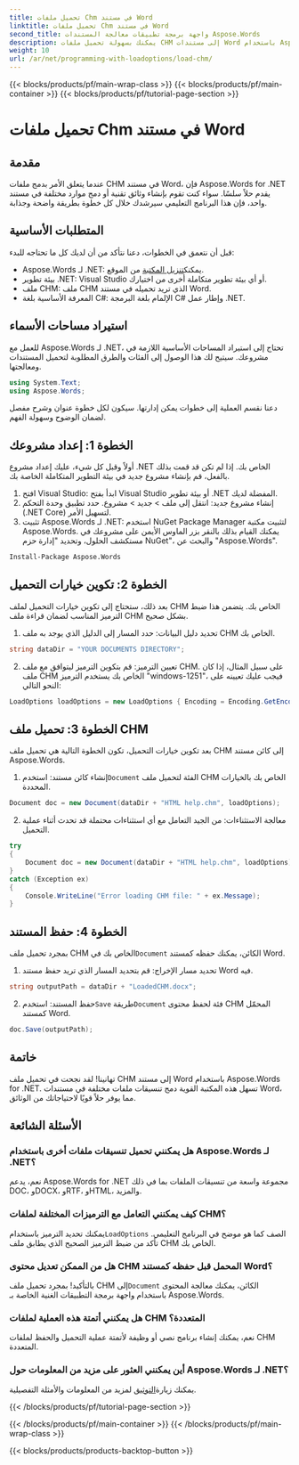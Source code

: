 ```yaml
---
title: تحميل ملفات Chm في مستند Word
linktitle: تحميل ملفات Chm في مستند Word
second_title: واجهة برمجة تطبيقات معالجة المستندات Aspose.Words
description: يمكنك بسهولة تحميل ملفات CHM إلى مستندات Word باستخدام Aspose.Words for .NET من خلال هذا البرنامج التعليمي خطوة بخطوة. مثالي لتوحيد مستنداتك الفنية.
weight: 10
url: /ar/net/programming-with-loadoptions/load-chm/
---
```


{{< blocks/products/pf/main-wrap-class >}}
{{< blocks/products/pf/main-container >}}
{{< blocks/products/pf/tutorial-page-section >}}

# تحميل ملفات Chm في مستند Word

## مقدمة

عندما يتعلق الأمر بدمج ملفات CHM في مستند Word، فإن Aspose.Words for .NET يقدم حلاً سلسًا. سواء كنت تقوم بإنشاء وثائق تقنية أو دمج موارد مختلفة في مستند واحد، فإن هذا البرنامج التعليمي سيرشدك خلال كل خطوة بطريقة واضحة وجذابة.

## المتطلبات الأساسية

قبل أن نتعمق في الخطوات، دعنا نتأكد من أن لديك كل ما تحتاجه للبدء:
-  Aspose.Words لـ .NET: يمكنك[تنزيل المكتبة](https://releases.aspose.com/words/net/) من الموقع.
- بيئة تطوير .NET: Visual Studio أو أي بيئة تطوير متكاملة أخرى من اختيارك.
- ملف CHM: ملف CHM الذي تريد تحميله في مستند Word.
- المعرفة الأساسية بلغة C#: الإلمام بلغة البرمجة C# وإطار عمل .NET.

## استيراد مساحات الأسماء

للعمل مع Aspose.Words لـ .NET، تحتاج إلى استيراد المساحات الأساسية اللازمة في مشروعك. سيتيح لك هذا الوصول إلى الفئات والطرق المطلوبة لتحميل المستندات ومعالجتها.

```csharp
using System.Text;
using Aspose.Words;
```

دعنا نقسم العملية إلى خطوات يمكن إدارتها. سيكون لكل خطوة عنوان وشرح مفصل لضمان الوضوح وسهولة الفهم.

## الخطوة 1: إعداد مشروعك

أولاً وقبل كل شيء، عليك إعداد مشروع .NET الخاص بك. إذا لم تكن قد قمت بذلك بالفعل، قم بإنشاء مشروع جديد في بيئة التطوير المتكاملة الخاصة بك.

1. افتح Visual Studio: ابدأ بفتح Visual Studio أو بيئة تطوير .NET المفضلة لديك.
2. إنشاء مشروع جديد: انتقل إلى ملف > جديد > مشروع. حدد تطبيق وحدة التحكم (.NET Core) لتسهيل الأمر.
3. تثبيت Aspose.Words لـ .NET: استخدم NuGet Package Manager لتثبيت مكتبة Aspose.Words. يمكنك القيام بذلك بالنقر بزر الماوس الأيمن على مشروعك في مستكشف الحلول، وتحديد "إدارة حزم NuGet"، والبحث عن "Aspose.Words".

```bash
Install-Package Aspose.Words
```

## الخطوة 2: تكوين خيارات التحميل

بعد ذلك، ستحتاج إلى تكوين خيارات التحميل لملف CHM الخاص بك. يتضمن هذا ضبط الترميز المناسب لضمان قراءة ملف CHM بشكل صحيح.

1. تحديد دليل البيانات: حدد المسار إلى الدليل الذي يوجد به ملف CHM الخاص بك.

```csharp
string dataDir = "YOUR DOCUMENTS DIRECTORY";
```

2. تعيين الترميز: قم بتكوين الترميز ليتوافق مع ملف CHM. على سبيل المثال، إذا كان ملف CHM الخاص بك يستخدم الترميز "windows-1251"، فيجب عليك تعيينه على النحو التالي:

```csharp
LoadOptions loadOptions = new LoadOptions { Encoding = Encoding.GetEncoding("windows-1251") };
```

## الخطوة 3: تحميل ملف CHM

بعد تكوين خيارات التحميل، تكون الخطوة التالية هي تحميل ملف CHM إلى كائن مستند Aspose.Words.

1.  إنشاء كائن مستند: استخدم`Document` الفئة لتحميل ملف CHM الخاص بك بالخيارات المحددة.

```csharp
Document doc = new Document(dataDir + "HTML help.chm", loadOptions);
```

2. معالجة الاستثناءات: من الجيد التعامل مع أي استثناءات محتملة قد تحدث أثناء عملية التحميل.

```csharp
try
{
    Document doc = new Document(dataDir + "HTML help.chm", loadOptions);
}
catch (Exception ex)
{
    Console.WriteLine("Error loading CHM file: " + ex.Message);
}
```

## الخطوة 4: حفظ المستند

 بمجرد تحميل ملف CHM الخاص بك في`Document` الكائن، يمكنك حفظه كمستند Word.

1. تحديد مسار الإخراج: قم بتحديد المسار الذي تريد حفظ مستند Word فيه.

```csharp
string outputPath = dataDir + "LoadedCHM.docx";
```

2.  حفظ المستند: استخدم`Save` طريقة`Document` فئة لحفظ محتوى CHM المحمّل كمستند Word.

```csharp
doc.Save(outputPath);
```

## خاتمة

تهانينا! لقد نجحت في تحميل ملف CHM إلى مستند Word باستخدام Aspose.Words for .NET. تسهل هذه المكتبة القوية دمج تنسيقات ملفات مختلفة في مستندات Word، مما يوفر حلاً قويًا لاحتياجاتك من الوثائق.

## الأسئلة الشائعة

### هل يمكنني تحميل تنسيقات ملفات أخرى باستخدام Aspose.Words لـ .NET؟

نعم، يدعم Aspose.Words for .NET مجموعة واسعة من تنسيقات الملفات بما في ذلك DOC، وDOCX، وRTF، وHTML، والمزيد.

### كيف يمكنني التعامل مع الترميزات المختلفة لملفات CHM؟

 يمكنك تحديد الترميز باستخدام`LoadOptions` الصف كما هو موضح في البرنامج التعليمي. تأكد من ضبط الترميز الصحيح الذي يطابق ملف CHM الخاص بك.

### هل من الممكن تعديل محتوى CHM المحمل قبل حفظه كمستند Word؟

 بالتأكيد! بمجرد تحميل ملف CHM إلى`Document` الكائن، يمكنك معالجة المحتوى باستخدام واجهة برمجة التطبيقات الغنية الخاصة بـ Aspose.Words.

### هل يمكنني أتمتة هذه العملية لملفات CHM المتعددة؟

نعم، يمكنك إنشاء برنامج نصي أو وظيفة لأتمتة عملية التحميل والحفظ لملفات CHM المتعددة.

### أين يمكنني العثور على مزيد من المعلومات حول Aspose.Words لـ .NET؟

 يمكنك زيارة[التوثيق](https://reference.aspose.com/words/net/) لمزيد من المعلومات والأمثلة التفصيلية.

{{< /blocks/products/pf/tutorial-page-section >}}

{{< /blocks/products/pf/main-container >}}
{{< /blocks/products/pf/main-wrap-class >}}

{{< blocks/products/products-backtop-button >}}
